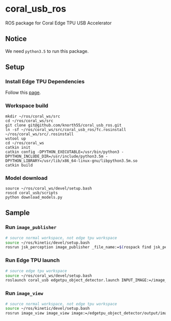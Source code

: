 # coral_usb_ros

ROS package for Coral Edge TPU USB Accelerator 

## Notice

We need `python3.5` to run this package.


## Setup

### Install Edge TPU Dependencies

Follow this [page](https://coral.withgoogle.com/docs/accelerator/get-started/).

### Workspace build 

```
mkdir ~/ros/coral_ws/src
cd ~/ros/coral_ws/src
git clone git@github.com/knorth55/coral_usb_ros.git
ln -sf ~/ros/coral_ws/src/coral_usb_ros/fc.rosinstall ~/ros/coral_ws/src/.rosinstall
wstool up
cd ~/ros/coral_ws
catkin init
catkin config -DPYTHON_EXECUTABLE=/usr/bin/python3 -DPYTHON_INCLUDE_DIR=/usr/include/python3.5m -DPYTHON_LIBRARY=/usr/lib/x86_64-linux-gnu/libpython3.5m.so
catkin build
```

### Model download

```
source ~/ros/coral_ws/devel/setup.bash
roscd coral_usb/scripts
python download_models.py
```

## Sample

### Run `image_publisher`

```bash
# source normal workspace, not edge tpu workspace
source ~/ros/kinetic/devel/setup.bash
rosrun jsk_perception image_publisher _file_name:=$(rospack find jsk_perception)/sample/object_detection_example_1.jpg
```

### Run Edge TPU launch

```bash
# source edge tpu workspace
source ~/ros/coral_ws/devel/setup.bash
roslaunch coral_usb edgetpu_object_detector.launch INPUT_IMAGE:=/image_publisher/output
```

### Run `image_view`

```bash
# source normal workspace, not edge tpu workspace
source ~/ros/kinetic/devel/setup.bash
rosrun image_view image_view image:=/edgetpu_object_detector/output/image
```
